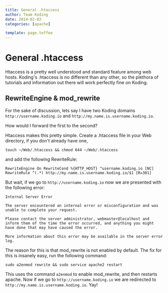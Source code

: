 ```yaml
---
title: General .htaccess
author: Team Koding
date: 2014-02-02
categories: [apache]

template: page.toffee
---
```


# General .htaccess

Htaccess is a pretty well understood and standard feature among web hosts. Koding's .htaccess is no different than any other, so the plethora of tutorials and information out there will work perfectly fine on Koding.

## RewriteEngine & mod_rewrite

For the sake of discussion, lets say I have two Koding domains 
`http://username.koding.io` and `http://my.name.is.username.koding.io`.

How would I forward the first to the second?

Htaccess makes this pretty simple. Create a .htaccess file in your Web directory, if you don't already have one, 

```
touch ~/Web/.htaccess && chmod 644 ~/Web/.htaccess
``` 

and add the following RewriteRule:

```
RewriteEngine On RewriteCond %{HTTP_HOST} ^username.koding.io [NC] 
RewriteRule ^(.*) http://my.name.is.username.koding.io/$1 [R=301]
```

But wait, if we go to `http://username.koding.io` now we are presented with the following error:

```
Internal Server Error

The server encountered an internal error or misconfiguration and was unable to complete your request.

Please contact the server administrator, webmaster@localhost and inform them of the time the error occurred, and anything you might have done that may have caused the error.

More information about this error may be available in the server error log. 
```

The reason for this is that mod_rewrite is not enabled by default. The fix for this is insanely easy, run the following command:

```
sudo a2enmod rewrite && sudo service apache2 restart
```

This uses the command `a2enmod` to enable mod_rewrite, and then restarts 
apache. Now if we go to `http://username.koding.io` we are redirected to 
`http://my.name.is.username.koding.io`. Yay!
